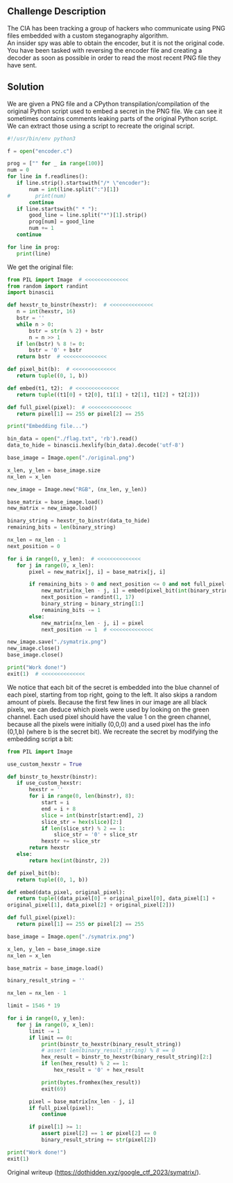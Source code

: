 ## Challenge Description

The CIA has been tracking a group of hackers who communicate using PNG files
embedded with a custom steganography algorithm.  
An insider spy was able to obtain the encoder, but it is not the original
code.  
You have been tasked with reversing the encoder file and creating a decoder as
soon as possible in order to read the most recent PNG file they have sent.

## Solution

We are given a PNG file and a CPython transpilation/compilation of the
original Python script used to embed a secret in the PNG file. We can see it
sometimes contains comments leaking parts of the original Python script. We
can extract those using a script to recreate the original script.

```py  
#!/usr/bin/env python3

f = open("encoder.c")

prog = ["" for _ in range(100)]  
num = 0  
for line in f.readlines():  
   if line.strip().startswith("/* \"encoder"):  
       num = int(line.split(":")[1])  
#        print(num)  
       continue  
   if line.startswith(" * "):  
       good_line = line.split("*")[1].strip()  
       prog[num] = good_line  
       num += 1  
   continue

for line in prog:  
   print(line)  
```

We get the original file:  
```py  
from PIL import Image  # <<<<<<<<<<<<<<  
from random import randint  
import binascii

def hexstr_to_binstr(hexstr):  # <<<<<<<<<<<<<<  
   n = int(hexstr, 16)  
   bstr = ''  
   while n > 0:  
       bstr = str(n % 2) + bstr  
       n = n >> 1  
   if len(bstr) % 8 != 0:  
       bstr = '0' + bstr  
   return bstr  # <<<<<<<<<<<<<<

def pixel_bit(b):  # <<<<<<<<<<<<<<  
   return tuple((0, 1, b))

def embed(t1, t2):  # <<<<<<<<<<<<<<  
   return tuple((t1[0] + t2[0], t1[1] + t2[1], t1[2] + t2[2]))

def full_pixel(pixel):  # <<<<<<<<<<<<<<  
   return pixel[1] == 255 or pixel[2] == 255

print("Embedding file...")

bin_data = open("./flag.txt", 'rb').read()  
data_to_hide = binascii.hexlify(bin_data).decode('utf-8')

base_image = Image.open("./original.png")

x_len, y_len = base_image.size  
nx_len = x_len

new_image = Image.new("RGB", (nx_len, y_len))

base_matrix = base_image.load()  
new_matrix = new_image.load()

binary_string = hexstr_to_binstr(data_to_hide)  
remaining_bits = len(binary_string)

nx_len = nx_len - 1  
next_position = 0

for i in range(0, y_len):  # <<<<<<<<<<<<<<  
   for j in range(0, x_len):  
       pixel = new_matrix[j, i] = base_matrix[j, i]

       if remaining_bits > 0 and next_position <= 0 and not full_pixel(pixel):  # <<<<<<<<<<<<<<  
           new_matrix[nx_len - j, i] = embed(pixel_bit(int(binary_string[0])), pixel)  
           next_position = randint(1, 17)  
           binary_string = binary_string[1:]  
           remaining_bits -= 1  
       else:  
           new_matrix[nx_len - j, i] = pixel  
           next_position -= 1  # <<<<<<<<<<<<<<

new_image.save("./symatrix.png")  
new_image.close()  
base_image.close()

print("Work done!")  
exit(1)  # <<<<<<<<<<<<<<  
```

We notice that each bit of the secret is embedded into the blue channel of
each pixel, starting from top right, going to the left. It also skips a random
amount of pixels. Because the first few lines in our image are all black
pixels, we can deduce which pixels were used by looking on the green channel.
Each used pixel should have the value 1 on the green channel, because all the
pixels were initially (0,0,0) and a used pixel has the info (0,1,b) (where b
is the secret bit). We recreate the secret by modifying the embedding script a
bit:

```py  
from PIL import Image

use_custom_hexstr = True

def binstr_to_hexstr(binstr):  
   if use_custom_hexstr:  
       hexstr = ''  
       for i in range(0, len(binstr), 8):  
           start = i  
           end = i + 8  
           slice = int(binstr[start:end], 2)  
           slice_str = hex(slice)[2:]  
           if len(slice_str) % 2 == 1:  
               slice_str = '0' + slice_str  
           hexstr += slice_str  
       return hexstr  
   else:  
       return hex(int(binstr, 2))

def pixel_bit(b):  
   return tuple((0, 1, b))

def embed(data_pixel, original_pixel):  
   return tuple((data_pixel[0] + original_pixel[0], data_pixel[1] +
original_pixel[1], data_pixel[2] + original_pixel[2]))

def full_pixel(pixel):  
   return pixel[1] == 255 or pixel[2] == 255

base_image = Image.open("./symatrix.png")

x_len, y_len = base_image.size  
nx_len = x_len

base_matrix = base_image.load()

binary_result_string = ''

nx_len = nx_len - 1

limit = 1546 * 19

for i in range(0, y_len):  
   for j in range(0, x_len):  
       limit -= 1  
       if limit == 0:  
           print(binstr_to_hexstr(binary_result_string))  
           # assert len(binary_result_string) % 8 == 0  
           hex_result = binstr_to_hexstr(binary_result_string)[2:]  
           if len(hex_result) % 2 == 1:  
               hex_result = '0' + hex_result

           print(bytes.fromhex(hex_result))  
           exit(69)

       pixel = base_matrix[nx_len - j, i]  
       if full_pixel(pixel):  
           continue

       if pixel[1] >= 1:  
           assert pixel[2] == 1 or pixel[2] == 0  
           binary_result_string += str(pixel[2])

print("Work done!")  
exit(1)  
```  

Original writeup (https://dothidden.xyz/google_ctf_2023/symatrix/).